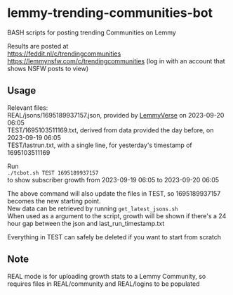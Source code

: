 # lemmy-trending-communities-bot
BASH scripts for posting trending Communities on Lemmy

Results are posted at  
https://feddit.nl/c/trendingcommunities  
https://lemmynsfw.com/c/trendingcommunities (log in with an account that shows NSFW posts to view)  

## Usage  
Relevant files:  
REAL/jsons/1695189937157.json, provided by [LemmyVerse](https://lemmyverse.net) on 2023-09-20 06:05  
TEST/1695103511169.txt, derived from data provided the day before, on 2023-09-19 06:05  
TEST/lastrun.txt, with a single line, for yesterday's timestamp of 1695103511169  

Run  
`./tcbot.sh TEST 1695189937157`  
to show subscriber growth from 2023-09-19 06:05 to 2023-09-20 06:05  

The above command will also update the files in TEST, so 1695189937157 becomes the new starting point.  
New data can be retrieved by running `get_latest_jsons.sh`  
When used as a argument to the script, growth will be shown if there's a 24 hour gap between the json and last_run_timestamp.txt  

Everything in TEST can safely be deleted if you want to start from scratch  

## Note

REAL mode is for uploading growth stats to a Lemmy Community, so requires files in REAL/community and REAL/logins
to be populated
